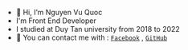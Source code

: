 - 👋 Hi, I’m Nguyen Vu Quoc
- I'm Front End Developer
- I studied at Duy Tan university from 2018 to 2022
- 🌱 You can contact me with :
    [`Facebook`](https://www.facebook.com/ngvuq.11/)
    , [`GitHub`](https://github.com/ngvuq11)

<!--- Everything you can imagine is real --->
